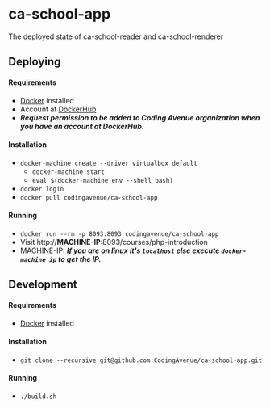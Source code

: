 # ca-school-app

The deployed state of ca-school-reader and ca-school-renderer

## Deploying

#### Requirements

 - [Docker](https://www.docker.com/) installed
 - Account at [DockerHub](https://hub.docker.com/) 
 - ***Request permission to be added to Coding Avenue organization when you have an account at DockerHub.***

#### Installation

 - `docker-machine create --driver virtualbox default`
	- `docker-machine start`
	- `eval $(docker-machine env --shell bash)`
 - `docker login`
 - `docker pull codingavenue/ca-school-app`

#### Running

 - `docker run --rm -p 8093:8093 codingavenue/ca-school-app`
 - Visit http://**MACHINE-IP**:8093/courses/php-introduction
 - MACHINE-IP: ***If you are on linux it's `localhost` else execute `docker-machine ip` to get the IP.***

## Development

#### Requirements

 - [Docker](https://www.docker.com/) installed

#### Installation

 - `git clone --recursive git@github.com:CodingAvenue/ca-school-app.git`

#### Running

 - `./build.sh`
